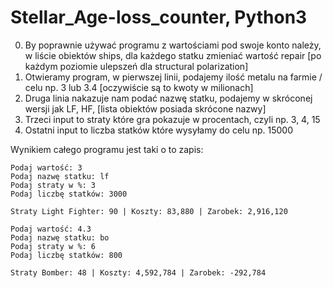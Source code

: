 # Stellar_Age-loss_counter, Python3

0. By poprawnie używać programu z wartościami pod swoje konto należy, w liście obiektów ships, dla każdego statku zmieniać wartość repair
    [po każdym poziomie ulepszeń dla structural polarization]
1. Otwieramy program, w pierwszej linii, podajemy ilość metalu na farmie / celu np. 3 lub 3.4 [oczywiście są to kwoty w milionach]
2. Druga linia nakazuje nam podać nazwę statku, podajemy w skróconej wersji jak LF, HF, [lista obiektów posiada skrócone nazwy]
3. Trzeci input to straty które gra pokazuje w procentach, czyli np. 3, 4, 15
4. Ostatni input to liczba statków które wysyłamy do celu np. 15000

Wynikiem całego programu jest taki o to zapis:

	Podaj wartość: 3
	Podaj nazwę statku: lf
	Podaj straty w %: 3
    Podaj liczbę statków: 3000

 	Straty Light Fighter: 90 | Koszty: 83,880 | Zarobek: 2,916,120

	Podaj wartość: 4.3
	Podaj nazwę statku: bo
	Podaj straty w %: 6
	Podaj liczbę statków: 800

	Straty Bomber: 48 | Koszty: 4,592,784 | Zarobek: -292,784
